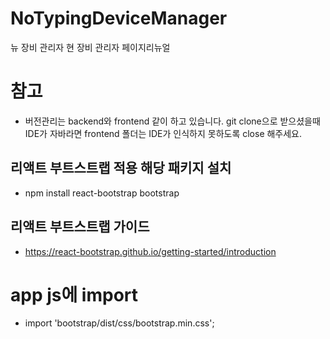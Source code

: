 # NoTypingDeviceManager
뉴 장비 관리자
현 장비 관리자 페이지리뉴얼 

# 참고
- 버전관리는 backend와 frontend 같이 하고 있습니다. git clone으로 받으셨을때 IDE가 자바라면 frontend 폴더는 IDE가 인식하지 못하도록 close 해주세요.


## 리액트 부트스트랩 적용 해당 패키지 설치
-  npm install react-bootstrap bootstrap

## 리액트 부트스트랩 가이드
- https://react-bootstrap.github.io/getting-started/introduction

# app js에 import
- import 'bootstrap/dist/css/bootstrap.min.css';